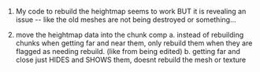  

1. My code to rebuild the heightmap seems to work BUT it is revealing an issue -- like the old meshes are not being destroyed or something... 



2. move the heightmap data into the chunk comp 
  a. instead of rebuilding chunks when getting far and near them,  only rebuild them when they are flagged as needing rebuild. (like from being edited) 
  b. getting far and close just HIDES and SHOWS them, doesnt rebuild the mesh or texture 